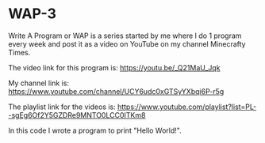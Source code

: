 # WAP-3
Write A Program or WAP is a series started by me where I do 1 program every week and post it as a video on YouTube on my channel Minecrafty Times. 

The video link for this program is:
https://youtu.be/_Q21MaU_Jqk

My channel link is:
https://www.youtube.com/channel/UCY6udc0xGTSyYXbqi6P-r5g

The playlist link for the videos is:
https://www.youtube.com/playlist?list=PL--sgEg6Of2Y5GZDRe9MNTO0LCC0ITKm8

In this code I wrote a program to print "Hello World!".
